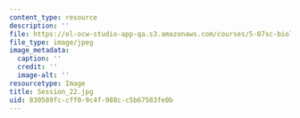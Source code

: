 ```yaml
---
content_type: resource
description: ''
file: https://ol-ocw-studio-app-qa.s3.amazonaws.com/courses/5-07sc-biological-chemistry-i-fall-2013/830589fccff09c4f988cc5b67583fe0b_Session_22.jpg
file_type: image/jpeg
image_metadata:
  caption: ''
  credit: ''
  image-alt: ''
resourcetype: Image
title: Session_22.jpg
uid: 830589fc-cff0-9c4f-988c-c5b67583fe0b
---
```

